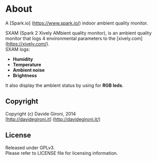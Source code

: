 About
===

A [Spark.io] (https://www.spark.io/) indoor ambient quality monitor.

SXAM (Spark 2 Xively AMbient quality monitor), is an ambient quality monitor that logs 4 environmental parameters to the [xively.com] (https://xively.com/).<br/>
SXAM logs:<br/>
* **Humidity**
* **Temperature**
* **Ambient noise**
* **Brightness**<br/>

It also display the ambient status by using for **RGB leds**.<br/>

Copyright
---
Copyright (c) Davide Gironi, 2014<br/>
[http://davidegironi.it] (http://davidegironi.it/)<br/>

License
---
Released under GPLv3.<br/>
Please refer to LICENSE file for licensing information.


